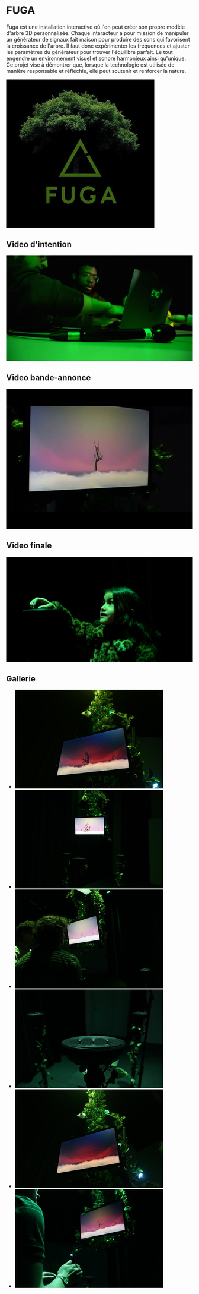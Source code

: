 
# FUGA
Fuga est une installation interactive où l'on peut créer son propre modèle d'arbre 3D personnalisée. Chaque interacteur a pour mission de manipuler un générateur de signaux fait maison pour produire des sons qui favorisent la croissance de l'arbre. Il faut donc expérimenter les fréquences et ajuster les paramètres du générateur pour trouver l'équilibre parfait. Le tout engendre un environnement visuel et sonore harmonieux ainsi qu'unique. Ce projet vise à démontrer que, lorsque la technologie est utilisée de manière responsable et réfléchie, elle peut soutenir et renforcer la nature. 

![...](Assets/Images/logo/logo.jpg)

## Video d'intention
[![Vidéo explicative](Assets/Images/Realisation/thub2.jpg)](https://youtu.be/rhUf4A05L-w)


## Video bande-annonce
[![Vidéo promotionnel](Assets/Images/Realisation/fuga-teaser.jpg)](https://youtu.be/Akxtp_6DiVc)

## Video finale
[![Vidéo promotionnel](Assets/Images/Realisation/thub.jpg)](https://www.youtube.com/watch?v=e6qNc1Dp68Q)

## Gallerie

* ![écran](Assets/Images/maquette/ecran1.jpg)
* ![vue-face](Assets/Images/maquette/face.jpg)
* ![vue-haut](Assets/Images/maquette/haut.jpg)
* ![support](Assets/Images/maquette/support.jpg)
* ![vue-écran](Assets/Images/maquette/ecran.jpg)
* ![interaction](Assets/Images/maquette/vue-haut.jpg)

